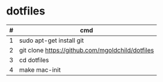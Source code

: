 # dotfiles  

\# | cmd
---|---
1 | sudo apt-get install git
2 | git clone https://github.com/mgoldchild/dotfiles
3 | cd dotfiles
4 | make mac-init
